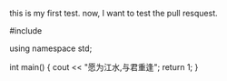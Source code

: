 
this is my first test. now, I want to test the pull resquest.

#include<iostream>

using namespace std;

int main()
{
    cout << "愿为江水,与君重逢";
    return 1;
}